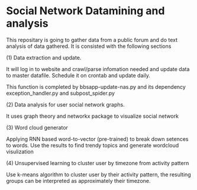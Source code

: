 # Social Network Datamining and analysis

This repositary is going to gather data from a public forum and do text analysis of data gathered. It is consisted with the following sections

(1) Data extraction and update. 

It will log in to website and crawl/parse infomation needed and update data to master datafile. Schedule it on crontab and update daily.

This function is completed by bbsapp-update-nas.py and its dependency exception_handler.py and subpost_spider.py

(2) Data analysis for user social network graphs.

It uses graph theory and networkx package to visualize social network

(3) Word cloud generator

Applying RNN based word-to-vector (pre-trained) to break down setences to words. Use the results to find trendy topics and generate wordcloud visulization

(4) Unsupervised learning to cluster user by timezone from activity pattern

Use k-means algorithm to cluster user by their activity pattern, the resulting groups can be interpreted as approximately their timezone.
